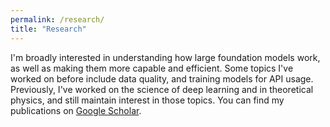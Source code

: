 ```yaml
---
permalink: /research/
title: "Research"
---
```


I'm broadly interested in understanding how large foundation models work, as well as making them more capable and efficient.  Some topics I've worked on before include data quality, and training models for API usage.  Previously, I've worked on the science of deep learning and in theoretical physics, and still maintain interest in those topics.  You can find my publications on [Google Scholar](https://scholar.google.com/citations?user=L-QbDz8AAAAJ&hl=en).
